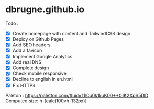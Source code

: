 # dbrugne.github.io

Todo : 
- [x] Create homepage with content and TailwindCSS design
- [x] Deploy on Github Pages
- [x] Add SEO headers
- [x] Add a favicon
- [x] Implement Google Analytics
- [x] Add real DNS
- [x] Complete design
- [x] Check mobile responsive
- [x] Decline to english in en.html
- [x] Fix HTTPS

Paleton : https://paletton.com/#uid=11l0u0k1kuK00++0lIK2XpS5DlD
Computed size: h-[calc(100vh-132px)]